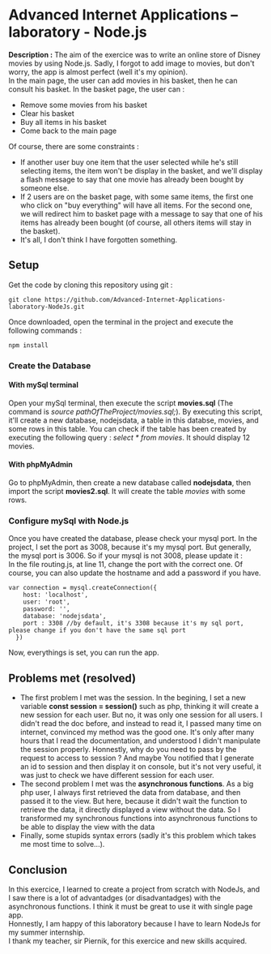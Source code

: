 # Advanced Internet Applications – laboratory - Node.js

**Description :** The aim of the exercice was to write an online store of Disney movies by using Node.js. Sadly, I forgot to add image to movies, but don't worry, the app is almost perfect (well it's my opinion).   
In the main page, the user can add movies in his basket, then he can consult his basket. In the basket page, the user can : 
* Remove some movies from his basket
* Clear his basket
* Buy all items in his basket
* Come back to the main page   

Of course, there are some constraints :

* If another user buy one item that the user selected while he's still selecting items, the item won't be display in the basket, and we'll display a flash message to say that one movie has already been bought by someone else.
* If 2 users are on the basket page, with some same items, the first one who click on "buy everything" will have all items. For the second one, we will redirect him to basket page with a message to say that one of his items has already been bought (of course, all others items will stay in the basket).
* It's all, I don't think I have forgotten something.

## Setup
Get the code by cloning this repository using git :
```
git clone https://github.com/Advanced-Internet-Applications-laboratory-NodeJs.git
```
Once downloaded, open the terminal in the project and execute the following commands :
```
npm install
```
### Create the Database
#### With mySql terminal

Open your mySql terminal, then execute the script **movies.sql** (The command is *source pathOfTheProject/movies.sql;*). By executing this script, it'll create a new database, nodejsdata, a table in this databse, movies, and some rows in this table. You can check if the table has been created by executing the following query : *select * from movies*. It should display 12 movies.

#### With phpMyAdmin

Go to phpMyAdmin, then create a new database called **nodejsdata**, then import the script **movies2.sql**. It will create the table *movies* with some rows.

### Configure mySql with Node.js

Once you have created the database, please check your mysql port. In the project, I set the port as 3008, because it's my mysql port. But generally, the mysql port is 3006. So if your mysql is not 3008, please update it :  
In the file routing.js, at line 11, change the port with the correct one. Of course, you can also update the hostname and add a password if you have.
```
var connection = mysql.createConnection({
    host: 'localhost',
    user: 'root',
    password: '',
    database: 'nodejsdata',
    port : 3308 //by default, it's 3308 because it's my sql port, please change if you don't have the same sql port
  })
```
Now, everythings is set, you can run the app.

## Problems met (resolved)
* The first problem I met was the session. In the begining, I set a new variable **const session = session()** such as php, thinking it will create a new session for each user. But no, it was only one session for all users. I didn't read the doc before, and instead to read it, I passed many time on internet, convinced my method was the good one. It's only after many hours that I read the documentation, and understood I didn't manipulate the session properly. Honnestly, why do you need to pass by the request to access to session ? And maybe You notified that I generate an id to session and then display it on console, but it's not very useful, it was just to check we have different session for each user.
* The second problem I met was the  **asynchronous functions**. As a big php user, I always first retrieved the data from database, and then passed it to the view. But here, because it didn't wait the function to retrieve the data, it directly displayed a view without the data. So I transformed my synchronous functions into asynchronous functions to be able to display the view with the data
* Finally, some stupids syntax errors (sadly it's this problem which takes me most time to solve...).

## Conclusion

In this exercice, I learned to create a project from scratch with NodeJs, and I saw there is a lot of advantadges (or disadvantadges) with the asynchronous functions. I think it must be great to use it  with single page app.  
Honnestly, I am happy of this laboratory because I have to learn NodeJs for my summer internship.    
I thank my teacher, sir Piernik, for this exercice and new skills acquired.
